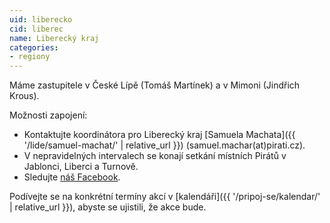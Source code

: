 ```yaml
---
uid: liberecko
cid: liberec
name: Liberecký kraj
categories:
- regiony
---
```


Máme zastupitele v České Lípě (Tomáš Martínek) a v Mimoni (Jindřich Krous).

Možnosti zapojení:

* Kontaktujte koordinátora pro Liberecký kraj [Samuela Machata]({{ '/lide/samuel-machat/' | relative_url }}) (samuel.machar(at)pirati.cz). 
* V nepravidelných intervalech se konají setkání místních Pirátů v Jablonci, Liberci a Turnově. 
* Sledujte [náš Facebook](https://www.facebook.com/pg/cpslbc/events/).

Podívejte se na konkrétní termíny akcí v [kalendáři]({{ '/pripoj-se/kalendar/' | relative_url }}), abyste se ujistili, že akce bude.
